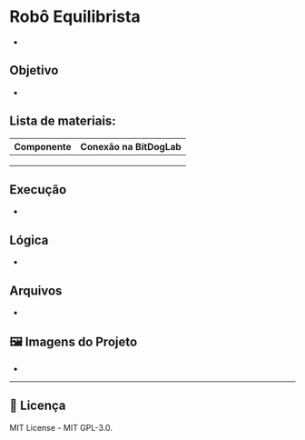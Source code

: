 # Robô Equilibrista

-

## Objetivo

-

##  Lista de materiais: 

| Componente            | Conexão na BitDogLab      |
|-----------------------|---------------------------|
| | |
| | |
| | |

## Execução

-

## Lógica

-

##  Arquivos

-

## 🖼️ Imagens do Projeto

-

---

## 📜 Licença
MIT License - MIT GPL-3.0.
